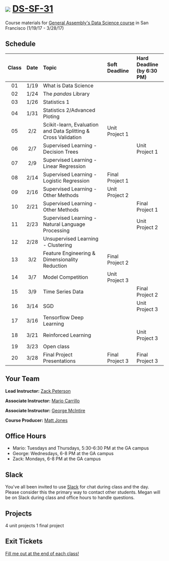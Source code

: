 # ![](https://ga-dash.s3.amazonaws.com/production/assets/logo-9f88ae6c9c3871690e33280fcf557f33.png) [DS-SF-31](https://github.com/ga-students/DS-SF-31)

Course materials for [General Assembly's Data Science course](https://generalassemb.ly/education/data-science/san-francisco) in San Francisco (1/19/17 - 3/28/17)

## Schedule

| Class | Date | Topic | Soft Deadline | Hard Deadline<br/>(by 6:30 PM) |
|:---:|:---:|:---|:---|:---|
| 01 | 1/19 | What is Data Science | | |
| 02 | 1/24 | The _pandas_ Library| | |
| 03 | 1/26 | Statistics 1 | | |
| 04 | 1/31 | Statistics 2/Advanced Ploting | | |
| 05 | 2/2  | Scikit-learn, Evaluation and Data Splitting & Cross Validation| Unit Project 1 ||
| 06 | 2/7 | Supervised Learning - Decision Trees | | Unit Project 1 |
| 07 | 2/9 | Supervised Learning - Linear Regression | | |
| 08 | 2/14 | Supervised Learning - Logistic Regression | Final Project 1 | |
| 09 | 2/16 | Supervised Learning - Other Methods | Unit Project 2| |
| 10 | 2/21 | Supervised Learning - Other Methods | | Final Project 1 |
| 11 | 2/23 | Supervised Learning - Natural Language Processing | | Unit Project 2 |
| 12 | 2/28 | Unsupervised Learning - Clustering | | |
| 13 | 3/2 | Feature Engineering & Dimensionality Reduction | Final Project 2 | |
| 14 | 3/7 | Model Competition | Unit Project 3 | |
| 15 | 3/9 | Time Series Data | | Final Project 2 |
| 16 | 3/14 | SGD | | Unit Project 3 |
| 17 | 3/16 | Tensorflow Deep Learning | | |
| 18 | 3/21 | Reinforced Learning | | Unit Project 3 |
| 19 | 3/23 |Open class| | |
| 20 | 3/28 | Final Project Presentations | Final Project 3| Final Project 3 |

## Your Team

**Lead Instructor:** [Zack Peterson](zacktwp@gmail.com)

**Associate Instructor:** [Mario Carrillo](mario.carrillo@generalassemb.ly)

**Associate Instructor:** [George McIntire](geo.mcintire@gmail.com)

**Course Producer:** [Matt Jones](mailto:studentservicesSF@ga.co)

## Office Hours

- Mario: Tuesdays and Thursdays, 5:30-6:30 PM at the GA campus
- George: Wednesdays, 6-8 PM at the GA campus
- Zack: Mondays, 6-8 PM at the GA campus

## Slack

You've all been invited to use [Slack](https://ds-sf-30.slack.com) for chat during class and the day.  Please consider this the primary way to contact other students.  Megan will be on Slack during class and office hours to handle questions.

## Projects

4 unit projects
1 final project


## Exit Tickets

[Fill me out at the end of each class!](http://tiny.cc/ds-sf-30)
